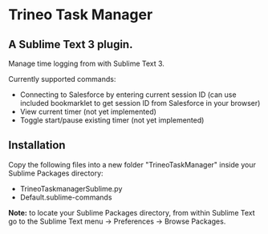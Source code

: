 Trineo Task Manager
=======================
A Sublime Text 3 plugin.
-------------------------

Manage time logging from with Sublime Text 3.

Currently supported commands:
- Connecting to Salesforce by entering current session ID (can use included bookmarklet to get session ID from Salesforce in your browser)
- View current timer (not yet implemented)
- Toggle start/pause existing timer (not yet implemented)


Installation
------------

Copy the following files into a new folder "TrineoTaskManager" inside your Sublime Packages directory:
- TrineoTaskmanagerSublime.py
- Default.sublime-commands

**Note:** to locate your Sublime Packages directory, from within Sublime Text go to the Sublime Text menu -> Preferences -> Browse Packages.

